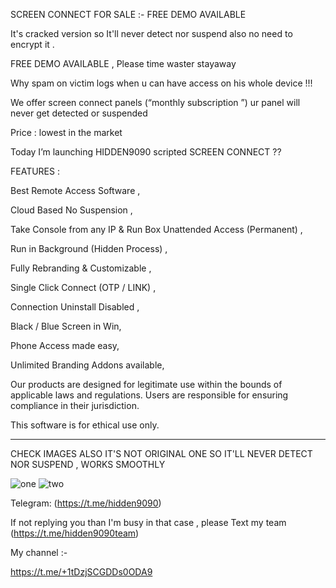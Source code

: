  
SCREEN CONNECT FOR SALE     :-  FREE DEMO AVAILABLE

It's cracked version so It'll never detect nor suspend also no need to encrypt it .

FREE DEMO AVAILABLE , Please time waster stayaway      

Why spam on victim logs when u can have access on his whole device !!!

We offer screen connect panels (“monthly subscription ”) ur panel will never get detected or suspended 

Price : lowest in the market

Today I’m launching HIDDEN9090 scripted SCREEN CONNECT ??  

FEATURES :

Best Remote Access Software ,

Cloud Based No Suspension ,

Take Console from any IP & Run Box Unattended Access (Permanent) ,

Run in Background (Hidden Process) ,

Fully Rebranding & Customizable ,

Single Click Connect (OTP / LINK) ,

Connection Uninstall Disabled ,

Black / Blue Screen in Win,

Phone Access made easy,

Unlimited Branding Addons available,






 




Our products are designed for legitimate use within the bounds of applicable laws and regulations. Users are responsible for ensuring compliance in their jurisdiction.

This software is for ethical use only.

------------------------------------------------------------------------------------------------------------------------------------------------------------------------------
CHECK IMAGES ALSO IT'S NOT ORIGINAL ONE SO IT'LL NEVER DETECT NOR SUSPEND , WORKS SMOOTHLY


![one](https://files.catbox.moe/o3pplb.jpg) 
![two](https://files.catbox.moe/3i6lc6.jpg)

 



Telegram: (https://t.me/hidden9090)


If not replying you than I'm busy in that case , please Text my team (https://t.me/hidden9090team)


My channel :-

https://t.me/+1tDzjSCGDDs0ODA9






